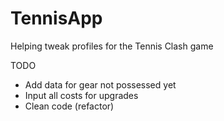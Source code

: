 # TennisApp
Helping tweak profiles for the Tennis Clash game

TODO
* Add data for gear not possessed yet
* Input all costs for upgrades
* Clean code (refactor)
